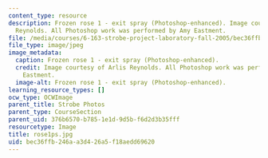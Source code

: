 ```yaml
---
content_type: resource
description: Frozen rose 1 - exit spray (Photoshop-enhanced). Image courtesy of Arlis
  Reynolds. All Photoshop work was performed by Amy Eastment.
file: /media/courses/6-163-strobe-project-laboratory-fall-2005/bec36ffb246aa3d426a5f18aedd69620_rose1ps.jpg
file_type: image/jpeg
image_metadata:
  caption: Frozen rose 1 - exit spray (Photoshop-enhanced).
  credit: Image courtesy of Arlis Reynolds. All Photoshop work was performed by Amy
    Eastment.
  image-alt: Frozen rose 1 - exit spray (Photoshop-enhanced).
learning_resource_types: []
ocw_type: OCWImage
parent_title: Strobe Photos
parent_type: CourseSection
parent_uid: 376b6570-b785-1e1d-9d5b-f6d2d3b35fff
resourcetype: Image
title: rose1ps.jpg
uid: bec36ffb-246a-a3d4-26a5-f18aedd69620
---
```

